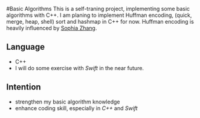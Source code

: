 #Basic Algorithms
This is a self-traning project, implementing some basic algorithms with C++. I am planing to implement Huffman encoding, (quick, merge, heap, shell) sort and hashmap in C++ for now. Huffman encoding is heavily influenced by [Sophia Zhang](http://blog.csdn.net/abcjennifer/article/details/8020695).

## Language
* C++
* I will do some exercise with _Swift_ in the near future.

## Intention
* strengthen my basic algorithm knowledge
* enhance coding skill, especially in *C++* and *Swift*
